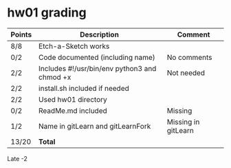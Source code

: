 # hw01 grading

| Points      | Description | Comment
| ----------- | ----------- | -------
|  8/8 | Etch-a-Sketch works | 
|  0/2 | Code documented (including name) | No comments
|  2/2 | Includes #!/usr/bin/env python3 and chmod +x | Not needed
|  2/2 | install.sh included if needed |
|  2/2 | Used hw01 directory |
|  0/2 | ReadMe.md included | Missing
|  1/2 | Name in gitLearn and gitLearnFork | Missing in gitLearn
| 13/20 | **Total**

Late -2
